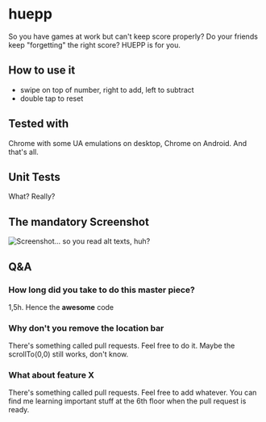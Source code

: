 huepp
=====

So you have games at work but can't keep score properly? Do your friends keep "forgetting" the right score? HUEPP is for you.

## How to use it
- swipe on top of number, right to add, left to subtract
- double tap to reset

## Tested with
Chrome with some UA emulations on desktop, Chrome on Android. And that's all.

## Unit Tests
What? Really?

## The mandatory Screenshot
![Screenshot... so you read alt texts, huh?](http://bitbonsai.com/huepp/huepp.png)

## Q&A
### How long did you take to do this master piece?
1,5h. Hence the **awesome** code

### Why don't you remove the location bar

There's something called pull requests. Feel free to do it. Maybe the scrollTo(0,0) still works, don't know.

### What about feature **X**

There's something called pull requests. Feel free to add whatever. You can find me learning important stuff at the 6th floor when the pull request is ready.